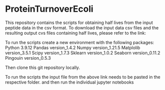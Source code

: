 # ProteinTurnoverEcoli
This repository contains the scripts for obtaining half lives from the input peptide data in the csv format. 
To download the input data csv files and the resulting output cvs files containing half lives, please refer to the link: 


To run the scripts create a new environment with the following packages: 
        Python 3.9.12
        Pandas version_1.4.2
        Numpy version_1.21.5
        Matplolib version_3.5.1
        Scipy version_1.7.3
        Sklearn version_1.0.2
        Seaborn version_0.11.2
        Pingouin version_0.5.3


Then clone this git repository locally. 

To run the scripts the input file from the above link needs to be pasted in the respective folder. 
and then run the individual jupyter notebooks


